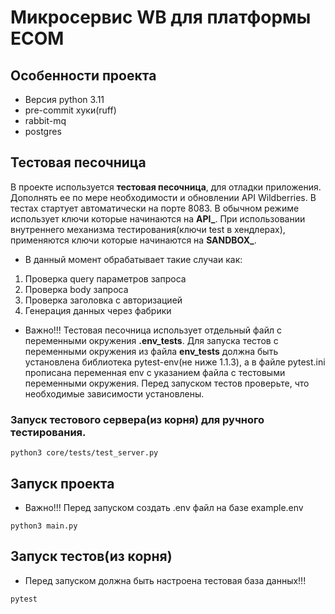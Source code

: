 # Микросервис WB для платформы ECOM

## Особенности проекта
* Версия python 3.11
* pre-commit хуки(ruff)
* rabbit-mq
* postgres



## Тестовая песочница
В проекте используется **тестовая песочница**, для отладки приложения.
Дополнять ее по мере необходимости и обновлении API Wildberries. В тестах стартует автоматически на порте 8083. В обычном режиме использует ключи которые начинаются на **API_**.
При использовании внутреннего механизма тестирования(ключи test в хендлерах), применяются ключи которые начинаются на **SANDBOX_**.
* В данный момент обрабатывает такие случаи как:
1. Проверка query параметров запроса
2. Проверка body запроса
3. Проверка заголовка с авторизацией
4. Генерация данных через фабрики

* Важно!!! Тестовая песочница использует отдельный файл с переменными окружения **.env_tests**. Для запуска тестов
с переменными окружения из файла **env_tests**
должна быть установлена библиотека pytest-env(не ниже 1.1.3),
а в файле pytest.ini прописана переменная env с указанием файла с тестовыми переменными окружения.
Перед запуском тестов проверьте, что необходимые зависимости установлены.

### Запуск тестового сервера(из корня) для ручного тестирования.
```shell
python3 core/tests/test_server.py
```

## Запуск проекта
* Важно!!! Перед запуском создать .env файл на базе example.env
```shell
python3 main.py
```

## Запуск тестов(из корня)
* Перед запуском должна быть настроена тестовая база данных!!!
```shell
pytest
```
